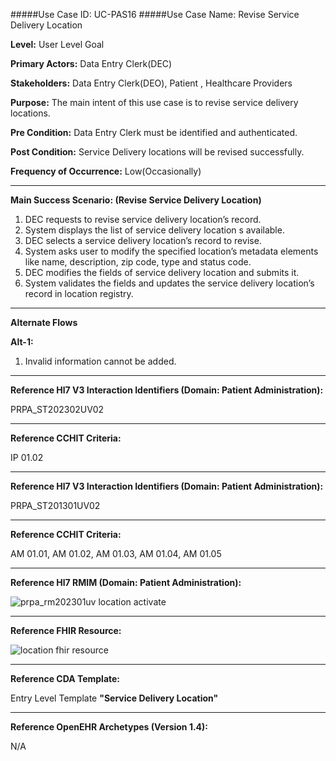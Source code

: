 #####Use Case ID: UC-PAS16
#####Use Case Name: Revise Service Delivery Location

**Level:**                     User Level Goal

**Primary Actors:**            Data Entry Clerk(DEC)

**Stakeholders:**              Data Entry Clerk(DEO), Patient , Healthcare Providers

**Purpose:**                   The main intent of this use case is to revise service delivery locations.

**Pre Condition:**             Data Entry Clerk must be identified and authenticated.

**Post Condition:**            Service Delivery locations will be revised successfully.

**Frequency of Occurrence:**   Low(Occasionally)
__________________________________________________________
**Main Success Scenario: (Revise Service Delivery Location)**

1. DEC requests to revise service delivery location’s record.
2. System displays the list of service delivery location s available.
3. DEC selects a service delivery location’s record to revise.
4. System asks user to modify the specified location’s metadata elements like name, description, zip code, type and status code.
5. DEC modifies the fields of service delivery location and submits it.
6. System validates the fields and updates the service delivery location’s record in location registry.

_______________________________________________________________________________
**Alternate Flows** 

**Alt-1:**

1. Invalid information cannot be added.

________________________________________________________________________
**Reference Hl7 V3 Interaction Identifiers (Domain: Patient Administration):**

PRPA_ST202302UV02
_______________________________________________________________
**Reference CCHIT Criteria:**

IP 01.02
________________________________________________________________________
**Reference Hl7 V3 Interaction Identifiers (Domain: Patient Administration):**

PRPA_ST201301UV02
_______________________________________________________________
**Reference CCHIT Criteria:**

AM 01.01, AM 01.02, AM 01.03, AM 01.04, AM 01.05

_______________________________________________________________
**Reference Hl7 RMIM (Domain: Patient Administration):**

![prpa_rm202301uv location activate](https://f.cloud.github.com/assets/5391320/1295190/b9b5512e-30a6-11e3-919a-38532a33d80f.png)
_______________________________________________________________
**Reference FHIR Resource:**

![location fhir resource](https://f.cloud.github.com/assets/5391320/1295189/b51b8674-30a6-11e3-8883-30c0c9cb1534.png)
_______________________________________________________________
**Reference CDA Template:**

Entry Level Template **"Service Delivery Location"**
_______________________________________________________________
**Reference OpenEHR Archetypes (Version 1.4):**

N/A





